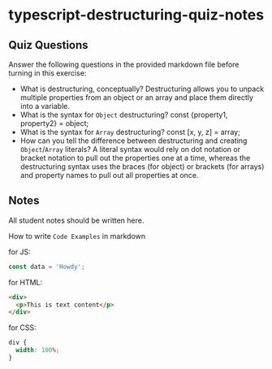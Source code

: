 # typescript-destructuring-quiz-notes

## Quiz Questions

Answer the following questions in the provided markdown file before turning in this exercise:

- What is destructuring, conceptually?
  Destructuring allows you to unpack multiple properties from an object or an array and place them directly into a variable.
- What is the syntax for `Object` destructuring?
  const {property1, property2} = object;
- What is the syntax for `Array` destructuring?
  const [x, y, z] = array;
- How can you tell the difference between destructuring and creating `Object`/`Array` literals?
  A literal syntax would rely on dot notation or bracket notation to pull out the properties one at a time, whereas the destructuring syntax uses the braces (for object) or brackets (for arrays) and property names to pull out all properties at once.

## Notes

All student notes should be written here.

How to write `Code Examples` in markdown

for JS:

```javascript
const data = 'Howdy';
```

for HTML:

```html
<div>
  <p>This is text content</p>
</div>
```

for CSS:

```css
div {
  width: 100%;
}
```
